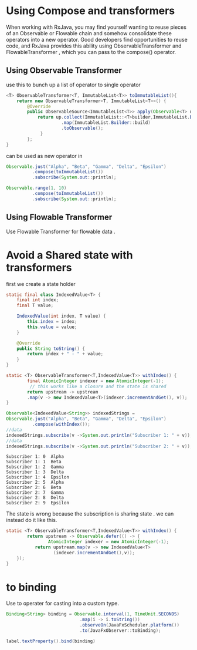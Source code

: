 # Using Compose  and transformers
When working with RxJava, you may find yourself wanting to reuse pieces of an
Observable or Flowable chain and somehow consolidate these operators into a new
operator. Good developers find opportunities to reuse code, and RxJava provides this
ability using ObservableTransformer and FlowableTransformer , which you can pass
to the compose() operator.

## Using Observable Transformer
use this to bunch up a list of operator to single operator
``` java
<T> ObservableTransformer<T, ImmutableList<T>> toImmutableList(){
    return new ObservableTransformer<T, ImmutableList<T>>() {
		@Override
		public ObservableSource<ImmutableList<T>> apply(Observable<T> up){
			return up.collect(ImmutableList::<T>builder,ImmutableList.Builder::add)
					 .map(ImmutableList.Builder::build)
					 .toObservable();
			 }
		};
}
```

can be used as  new operator in 

```java
Observable.just("Alpha", "Beta", "Gamma", "Delta", "Epsilon")
		  .compose(toImmutableList())
		  .subscribe(System.out::println);

Observable.range(1, 10)
		  .compose(toImmutableList())
		  .subscribe(System.out::println);
```


## Using Flowable Transformer
Use Flowable Transformer for flowable data .


# Avoid a Shared state with transformers
first we create a state holder
``` java
static final class IndexedValue<T> {
	final int index;
	final T value;

	IndexedValue(int index, T value) {
		this.index = index;
		this.value = value;
	}

	@Override
	public String toString() {
		return index + " - " + value;
	}
}

```

``` java
static <T> ObservableTransformer<T,IndexedValue<T>> withIndex() {
		final AtomicInteger indexer = new AtomicInteger(-1);
         // this works like a closure and the state is shared
		return upstream -> upstream
		.map(v -> new IndexedValue<T>(indexer.incrementAndGet(), v));
}
```

``` java
Observable<IndexedValue<String>> indexedStrings =
Observable.just("Alpha", "Beta", "Gamma", "Delta", "Epsilon")
		  .compose(withIndex());
//data
indexedStrings.subscribe(v ->System.out.println("Subscriber 1: " + v));
//data
indexedStrings.subscribe(v ->System.out.println("Subscriber 2: " + v));
```

``` 
Subscriber 1: 0  Alpha
Subscriber 1: 1  Beta
Subscriber 1: 2  Gamma
Subscriber 1: 3  Delta
Subscriber 1: 4  Epsilon
Subscriber 2: 5  Alpha
Subscriber 2: 6  Beta
Subscriber 2: 7  Gamma
Subscriber 2: 8  Delta
Subscriber 2: 9  Epsilon
```

The state is  wrong because the subscription is sharing state . we can instead do it like this.

``` java
static <T> ObservableTransformer<T,IndexedValue<T>> withIndex() {
		return upstream -> Observable.defer(() -> {
				AtomicInteger indexer = new AtomicInteger(-1);
		   return upstream.map(v -> new IndexedValue<T> 
                  (indexer.incrementAndGet(),v));
    });
}
```

# to binding
 Use to operater for casting into a custom type.
```java
Binding<String> binding = Observable.interval(1, TimeUnit.SECONDS)
							.map(i -> i.toString())
							.observeOn(JavaFxScheduler.platform())
							.to(JavaFxObserver::toBinding);

label.textProperty().bind(binding)
```





